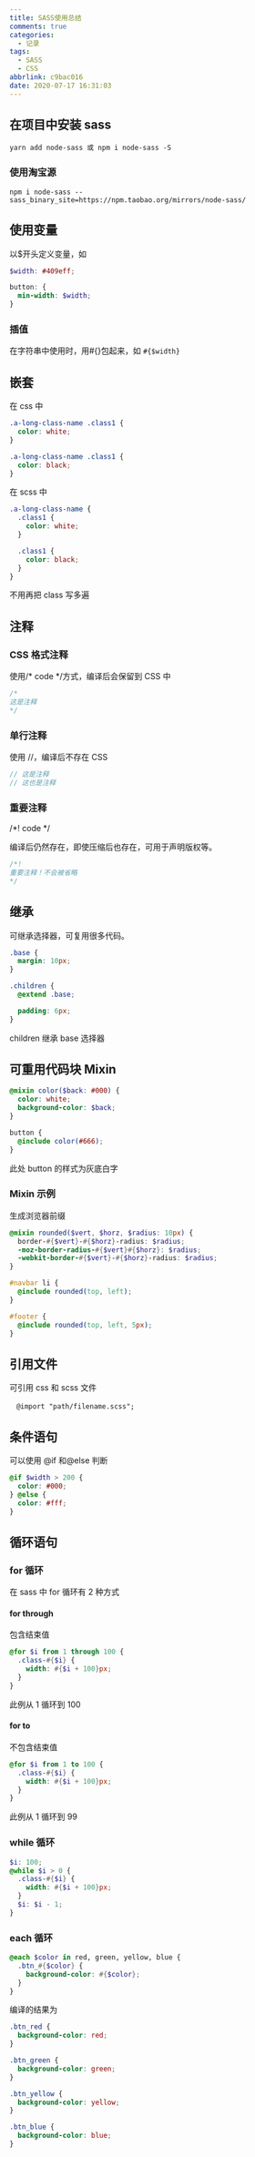```yaml
---
title: SASS使用总结
comments: true
categories:
  - 记录
tags:
  - SASS
  - CSS
abbrlink: c9bac016
date: 2020-07-17 16:31:03
---
```


## 在项目中安装 sass

```shell
yarn add node-sass 或 npm i node-sass -S
```

<!--more-->

### 使用淘宝源

```
npm i node-sass --sass_binary_site=https://npm.taobao.org/mirrors/node-sass/
```

## 使用变量

以\$开头定义变量，如

```scss
$width: #409eff;

button: {
  min-width: $width;
}
```

### 插值

在字符串中使用时，用#{}包起来，如 `#{$width}`

## 嵌套

在 css 中

```css
.a-long-class-name .class1 {
  color: white;
}

.a-long-class-name .class1 {
  color: black;
}
```

在 scss 中

```scss
.a-long-class-name {
  .class1 {
    color: white;
  }

  .class1 {
    color: black;
  }
}
```

不用再把 class 写多遍

## 注释

### CSS 格式注释

使用/\* code \*/方式，编译后会保留到 CSS 中

```css
/*
这是注释
*/
```

### 单行注释

使用 //，编译后不存在 CSS

```scss
// 这是注释
// 这也是注释
```

### 重要注释

/\*! code \*/

编译后仍然存在，即使压缩后也存在，可用于声明版权等。

```scss
/*!
重要注释！不会被省略
*/
```

## 继承

可继承选择器，可复用很多代码。

```scss
.base {
  margin: 10px;
}

.children {
  @extend .base;

  padding: 6px;
}
```

children 继承 base 选择器

## 可重用代码块 Mixin

```scss
@mixin color($back: #000) {
  color: white;
  background-color: $back;
}

button {
  @include color(#666);
}
```

此处 button 的样式为灰底白字

### Mixin 示例

生成浏览器前缀

```scss
@mixin rounded($vert, $horz, $radius: 10px) {
  border-#{$vert}-#{$horz}-radius: $radius;
  -moz-border-radius-#{$vert}#{$horz}: $radius;
  -webkit-border-#{$vert}-#{$horz}-radius: $radius;
}

#navbar li {
  @include rounded(top, left);
}

#footer {
  @include rounded(top, left, 5px);
}
```

## 引用文件

可引用 css 和 scss 文件

```
　@import "path/filename.scss";
```

## 条件语句

可以使用 @if 和@else 判断

```scss
@if $width > 200 {
  color: #000;
} @else {
  color: #fff;
}
```

## 循环语句

### for 循环

在 sass 中 for 循环有 2 种方式

#### for through

包含结束值

```scss
@for $i from 1 through 100 {
  .class-#{$i} {
    width: #{$i + 100}px;
  }
}
```

此例从 1 循环到 100

#### for to

不包含结束值

```scss
@for $i from 1 to 100 {
  .class-#{$i} {
    width: #{$i + 100}px;
  }
}
```

此例从 1 循环到 99

### while 循环

```　scss
$i: 100;
@while $i > 0 {
  .class-#{$i} {
    width: #{$i + 100}px;
  }
  $i: $i - 1;
}
```

### each 循环

```scss
@each $color in red, green, yellow, blue {
  .btn_#{$color} {
    background-color: #{$color};
  }
}
```

编译的结果为

```css
.btn_red {
  background-color: red;
}

.btn_green {
  background-color: green;
}

.btn_yellow {
  background-color: yellow;
}

.btn_blue {
  background-color: blue;
}
```
